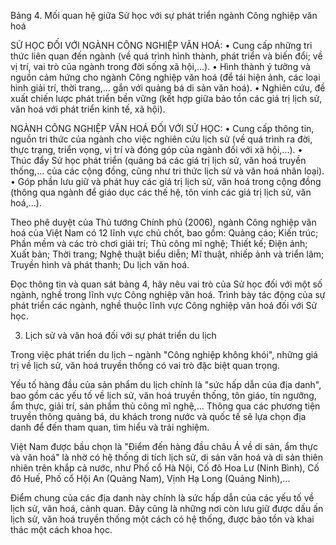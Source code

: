 Bảng 4. Mối quan hệ giữa Sử học với sự phát triển ngành Công nghiệp văn hoá

SỬ HỌC ĐỐI VỚI NGÀNH CÔNG NGHIỆP VĂN HOÁ:
• Cung cấp những tri thức liên quan đến ngành (về quá trình hình thành, phát triển và biến đổi; về vị trí, vai trò của ngành trong đời sống xã hội,...).
• Hình thành ý tưởng và nguồn cảm hứng cho ngành Công nghiệp văn hoá (để tái hiện ảnh, các loại hình giải trí, thời trang,... gắn với quảng bá di sản văn hoá).
• Nghiên cứu, đề xuất chiến lược phát triển bền vững (kết hợp giữa bảo tồn các giá trị lịch sử, văn hoá với phát triển kinh tế, xã hội).

NGÀNH CÔNG NGHIỆP VĂN HOÁ ĐỐI VỚI SỬ HỌC:
• Cung cấp thông tin, nguồn tri thức của ngành cho việc nghiên cứu lịch sử (về quá trình ra đời, thực trạng, triển vọng, vị trí và đóng góp của ngành đối với xã hội,...).
• Thúc đẩy Sử học phát triển (quảng bá các giá trị lịch sử, văn hoá truyền thống,... của các cộng đồng, cũng như tri thức lịch sử và văn hoá nhân loại).
• Góp phần lưu giữ và phát huy các giá trị lịch sử, văn hoá trong cộng đồng (thông qua ngành để giáo dục các thế hệ, tôn vinh các giá trị lịch sử, văn hoá,...).

Theo phê duyệt của Thủ tướng Chính phủ (2006), ngành Công nghiệp văn hoá của Việt Nam có 12 lĩnh vực chủ chốt, bao gồm: Quảng cáo; Kiến trúc; Phần mềm và các trò chơi giải trí; Thủ công mĩ nghệ; Thiết kế; Điện ảnh; Xuất bản; Thời trang; Nghệ thuật biểu diễn; Mĩ thuật, nhiếp ảnh và triển lãm; Truyền hình và phát thanh; Du lịch văn hoá.

Đọc thông tin và quan sát bảng 4, hãy nêu vai trò của Sử học đối với một số ngành, nghề trong lĩnh vực Công nghiệp văn hoá. Trình bày tác động của sự phát triển các ngành, nghề thuộc lĩnh vực Công nghiệp văn hoá đối với Sử học.

3. Lịch sử và văn hoá đối với sự phát triển du lịch

Trong việc phát triển du lịch – ngành "Công nghiệp không khói", những giá trị về lịch sử, văn hoá truyền thống có vai trò đặc biệt quan trọng.

Yếu tố hàng đầu của sản phẩm du lịch chính là "sức hấp dẫn của địa danh", bao gồm các yếu tố về lịch sử, văn hoá truyền thống, tôn giáo, tín ngưỡng, ẩm thực, giải trí, sản phẩm thủ công mĩ nghệ,... Thông qua các phương tiện truyền thông quảng bá, du khách trong nước và quốc tế sẽ lựa chọn địa danh để đến tham quan, tìm hiểu và trải nghiệm.

Việt Nam được bầu chọn là "Điểm đến hàng đầu châu Á về di sản, ẩm thực và văn hoá" là nhờ có hệ thống di tích lịch sử, di sản văn hoá và di sản thiên nhiên trên khắp cả nước, như Phố cổ Hà Nội, Cố đô Hoa Lư (Ninh Bình), Cố đô Huế, Phố cổ Hội An (Quảng Nam), Vịnh Hạ Long (Quảng Ninh),...

Điểm chung của các địa danh này chính là sức hấp dẫn của các yếu tố về lịch sử, văn hoá, cảnh quan. Đây cũng là những nơi còn lưu giữ được dấu ấn lịch sử, văn hoá truyền thống một cách có hệ thống, được bảo tồn và khai thác một cách khoa học.